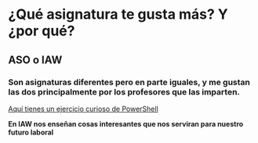 # ¿Qué asignatura te gusta más? Y ¿por qué?

## ASO o IAW

### Son asignaturas diferentes pero en parte iguales, y me gustan las dos principalmente por los profesores que las imparten.

[Aquí tienes un ejercicio curioso de PowerShell](https://www.jesusninoc.com/03/03/buscar-archivos-duplicados-en-un-directorio-especifico-con-powershell/)

**En IAW nos enseñan cosas interesantes que nos serviran para nuestro futuro laboral**